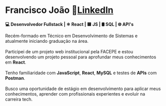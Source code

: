 # Francisco João 🔷[LinkedIn](https://www.linkedin.com/in/francisco-jo%C3%A3o-617651302/)
**💻 Desenvolvedor Fullstack | ⚛️ React | 🟨 JS | 🛢️ SQL | 🌐 API's**                    

Recém-formado em Técnico em Desenvolvimento de Sistemas e atualmente iniciando graduação na área. </br></br>Participei de um projeto web institucional pela FACEPE e estou desenvolvendo um projeto pessoal para aprofundar meus conhecimentos em **React**.</br></br>Tenho familiaridade com **JavaScript**, **React**, **MySQL** e testes de **APIs** com **Postman**. </br></br>Busco uma oportunidade de estágio em desenvolvimento para aplicar meus conhecimentos, aprender com profissionais experientes e evoluir na carreira tech.</br></br>

[](https://media1.tenor.com/m/XjHxv8kTeGAAAAAC/ao-t-attack-on-titan.gif)
